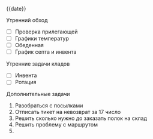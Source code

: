{{date}}


Утренний обход

- [ ] Проверка прилегающей
- [ ] Графики температур
- [ ] Обеденная
- [ ] График септа и инвента

Утренние задачи кладов
- [ ] Инвента
- [ ] Ротация

Дополнительные задачи

1. Разобраться с посылками
2. Отписать тикет на невозврат за 17 число
3. Решить сколько нужно до заказать полок на склад
4. Решить проблему с маршрутом 
5. 